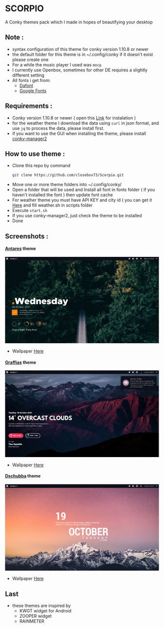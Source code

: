 # SCORPIO

A Conky themes pack which I made in hopes of beautifying your desktop 


## Note :
- syntax configuration of this theme for conky version 1.10.8 or newer
- the default folder for this theme is in ~/.config/conky if it doesn't exist please create one
- For a while the music player I used was `mocp`
- I currently use Openbox, sometimes for other DE requires a slightly different setting
- All fonts i get from:
	 - [Dafont](https://www.dafont.com)
	 - [Google Fonts](https://fonts.google.com) 

## Requirements :
- Conky version 1.10.8 or newer ( open this  [Link](https://github.com/brndnmtthws/conky) for instalation )
- for the weather theme I download the data using `curl` in json format, and use `jq` to process the data, please install first.
- if you want to use the GUI when installing the theme, please install [conky-manager2](https://github.com/zcot/conky-manager2)

## How to use theme :
- Clone this repo by command
  ```bash
  git clone https://github.com/closebox73/Scorpio.git
  ```
- Move one or more theme folders into ~/.config/conky/
- Open a folder that will be used and Install all font in fonts folder ( if you haven't installed the font ) then update font cache
- For weather theme you must have API KEY and city id ( you can get it [Here](https://openweathermap.org) and fill weather.sh in scripts folder
- Execute `start.sh`
- If you use conky-manager2, just check the theme to be installed
- Done

## Screenshots :

#### [Antares](/Antares) theme

![](/Antares/preview.png)
- Wallpaper [Here](https://unsplash.com/photos/xFjAftU8lMY)

#### [Graffias](/Graffias) theme

![](/Graffias/preview.png)
- Wallpaper [Here](https://unsplash.com/photos/JgOeRuGD_Y4)

#### [Dschubba](/Dschubba) theme

![](/Dschubba/preview.png)
- Wallpaper [Here](https://unsplash.com/photos/DgdJ_0us5SE)

## Last
- these themes are inspired by
	- KWGT widget for Android
	- ZOOPER widget
	- RAINMETER 
